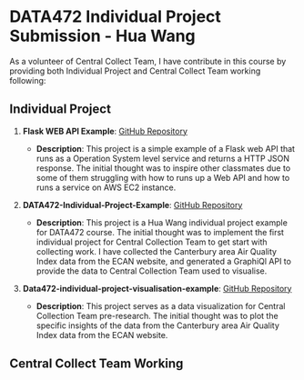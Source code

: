 # DATA472 Individual Project Submission - Hua Wang

As a volunteer of Central Collect Team, I have contribute in this course by providing both Individual Project and Central Collect Team working following:

## Individual Project

1. **Flask WEB API Example**: [GitHub Repository](https://github.com/Data472-Individual-Project-Pipeline/flask-web-api-example)
    - **Description**: This project is a simple example of a Flask web API that runs as a Operation System level service and returns a HTTP JSON response. The initial thought was to inspire other classmates due to some of them struggling with how to runs up a Web API and how to runs a service on AWS EC2 instance.

2. **DATA472-Individual-Project-Example**: [GitHub Repository](https://github.com/Data472-Individual-Project-Pipeline/DATA472-Individual-Project-Example)
    - **Description**: This project is a Hua Wang individual project example for DATA472 course. The initial thought was to implement the first individual project for Central Collection Team to get start with collecting work. I have collected the Canterbury area Air Quality Index data from the ECAN website, and generated a GraphiQl API to provide the data to Central Collection Team used to visualise.
  
3. **Data472-individual-project-visualisation-example**: [GitHub Repository](https://github.com/aemooooon/Data472-individual-project-visualisation-example/tree/main)
    - **Description**: This project serves as a data visualization for Central Collection Team pre-research. The initial thought was to plot the specific insights of the data from the Canterbury area Air Quality Index data from the ECAN website.

## Central Collect Team Working
